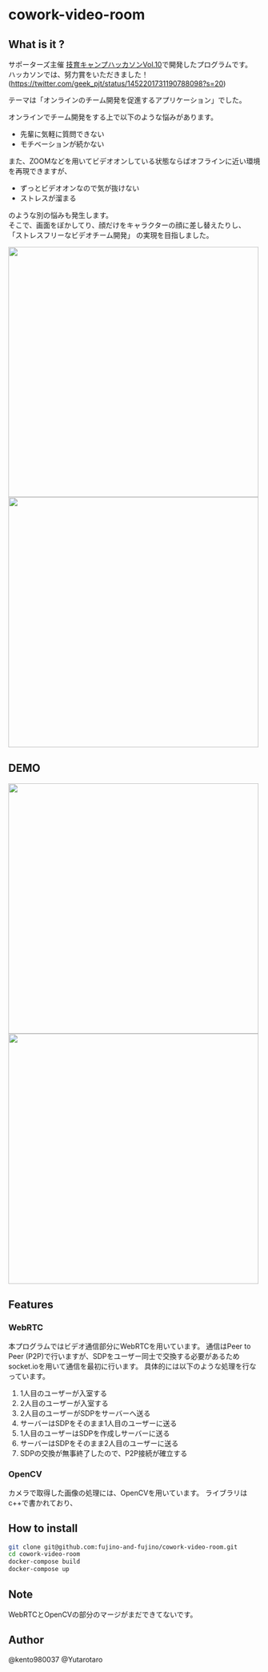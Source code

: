 # cowork-video-room

## What is it ?
サポーターズ主催 [技育キャンプハッカソンVol.10](https://talent.supporterz.jp/geekcamp/2021/)で開発したプログラムです。
ハッカソンでは、努力賞をいただきました！(https://twitter.com/geek_pjt/status/1452201731190788098?s=20)

テーマは「オンラインのチーム開発を促進するアプリケーション」でした。

オンラインでチーム開発をする上で以下のような悩みがあります。
- 先輩に気軽に質問できない
- モチベーションが続かない

また、ZOOMなどを用いてビデオオンしている状態ならばオフラインに近い環境を再現できますが、
- ずっとビデオオンなので気が抜けない
- ストレスが溜まる

のような別の悩みも発生します。  
そこで、画面をぼかしてり、顔だけをキャラクターの顔に差し替えたりし、
「ストレスフリーなビデオチーム開発」
の実現を目指しました。

<img src="https://user-images.githubusercontent.com/82075582/138822254-6e9df46a-e152-4970-bf1d-17283be056ff.png" width="500px">
<img src="https://user-images.githubusercontent.com/82075582/138824271-f43c091d-f66a-4365-ad3d-0ebbdb5a645f.png" width="500px">
 
## DEMO
<img src="https://user-images.githubusercontent.com/82075582/138822279-990085d0-7d3e-43aa-9d23-11b827c667cf.gif" width="500px">
<img src="https://user-images.githubusercontent.com/82075582/138823944-b279c01b-d428-4d2b-a0ca-07c37c417a56.gif" width="500px">
 
## Features

### WebRTC
本プログラムではビデオ通信部分にWebRTCを用いています。
通信はPeer to Peer (P2P)で行いますが、SDPをユーザー同士で交換する必要があるためsocket.ioを用いて通信を最初に行います。
具体的には以下のような処理を行なっています。
1. 1人目のユーザーが入室する
1. 2人目のユーザーが入室する
1. 2人目のユーザーがSDPをサーバーへ送る
1. サーバーはSDPをそのまま1人目のユーザーに送る
1. 1人目のユーザーはSDPを作成しサーバーに送る
1. サーバーはSDPをそのまま2人目のユーザーに送る
1. SDPの交換が無事終了したので、P2P接続が確立する

### OpenCV
カメラで取得した画像の処理には、OpenCVを用いています。
ライブラリはc++で書かれており、
 
## How to install

```bash
git clone git@github.com:fujino-and-fujino/cowork-video-room.git
cd cowork-video-room
docker-compose build
docker-compose up
```

 
## Note
WebRTCとOpenCVの部分のマージがまだできてないです。
 
## Author
@kento980037
@Yutarotaro
 
